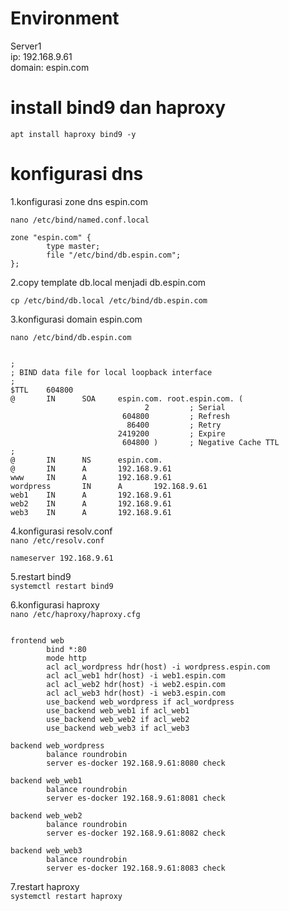 # Environment
Server1  <br>
ip: 192.168.9.61 <br>
domain: espin.com

# install bind9 dan haproxy
```apt install haproxy bind9 -y```

# konfigurasi dns
1.konfigurasi zone dns espin.com

```nano /etc/bind/named.conf.local```
```
zone "espin.com" {
        type master;
        file "/etc/bind/db.espin.com";
};
```
2.copy template db.local menjadi db.espin.com <br>

```cp /etc/bind/db.local /etc/bind/db.espin.com```

3.konfigurasi domain espin.com <br>

```nano /etc/bind/db.espin.com```

```

;
; BIND data file for local loopback interface
;
$TTL    604800
@       IN      SOA     espin.com. root.espin.com. (
                              2         ; Serial
                         604800         ; Refresh
                          86400         ; Retry
                        2419200         ; Expire
                         604800 )       ; Negative Cache TTL
;
@       IN      NS      espin.com.
@       IN      A       192.168.9.61
www     IN      A       192.168.9.61
wordpress       IN      A       192.168.9.61
web1    IN      A       192.168.9.61
web2    IN      A       192.168.9.61
web3    IN      A       192.168.9.61

```
4.konfigurasi resolv.conf <br>
```nano /etc/resolv.conf```
```
nameserver 192.168.9.61
```
5.restart bind9 <br>
```systemctl restart bind9```

6.konfigurasi haproxy <br>
```nano /etc/haproxy/haproxy.cfg```
```

frontend web
        bind *:80
        mode http
        acl acl_wordpress hdr(host) -i wordpress.espin.com
        acl acl_web1 hdr(host) -i web1.espin.com
        acl acl_web2 hdr(host) -i web2.espin.com
        acl acl_web3 hdr(host) -i web3.espin.com
        use_backend web_wordpress if acl_wordpress
        use_backend web_web1 if acl_web1
        use_backend web_web2 if acl_web2
        use_backend web_web3 if acl_web3

backend web_wordpress
        balance roundrobin
        server es-docker 192.168.9.61:8080 check

backend web_web1
        balance roundrobin
        server es-docker 192.168.9.61:8081 check

backend web_web2
        balance roundrobin
        server es-docker 192.168.9.61:8082 check

backend web_web3
        balance roundrobin
        server es-docker 192.168.9.61:8083 check
```

7.restart haproxy <br>
```systemctl restart haproxy```
